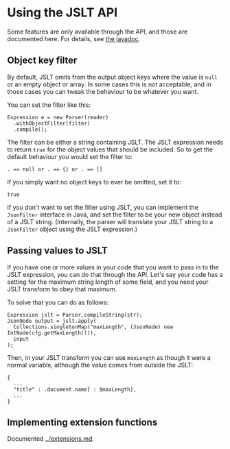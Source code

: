 
# Using the JSLT API

Some features are only available through the API, and those are
documented here. For details, see [the
javadoc](http://javadoc.io/doc/com.schibsted.spt.data/jslt).

## Object key filter

By default, JSLT omits from the output object keys where the value is
`null` or an empty object or array. In some cases this is not
acceptable, and in those cases you can tweak the behaviour to be
whatever you want.

You can set the filter like this:

```
Expression e = new Parser(reader)
  .withObjectFilter(filter)
  .compile();
```

The filter can be either a string containing JSLT. The JSLT expression
needs to return `true` for the object values that should be included.
So to get the default behaviour you would set the filter to:

```
. == null or . == {} or . == []
```

If you simply want no object keys to ever be omitted, set it to:

```
true
```

If you don't want to set the filter using JSLT, you can implement the
`JsonFilter` interface in Java, and set the filter to be your new
object instead of a JSLT string. (Internally, the parser will
translate your JSLT string to a `JsonFilter` object using the JSLT
expression.)

## Passing values to JSLT

If you have one or more values in your code that you want to pass in
to the JSLT expression, you can do that through the API. Let's say
your code has a setting for the maximum string length of some field,
and you need your JSLT transform to obey that maximum.

To solve that you can do as follows:

```
Expression jslt = Parser.compileString(str);
JsonNode output = jslt.apply(
  Collections.singletonMap("maxLength", (JsonNode) new IntNode(cfg.getMaxLength())),
  input
);
```

Then, in your JSLT transform you can use `maxLength` as though it were
a normal variable, although the value comes from outside the JSLT:

```
{
  ...
  "title" : .document.name[ : $maxLength],
  ...
}
```

## Implementing extension functions

Documented [../extensions.md](here).
